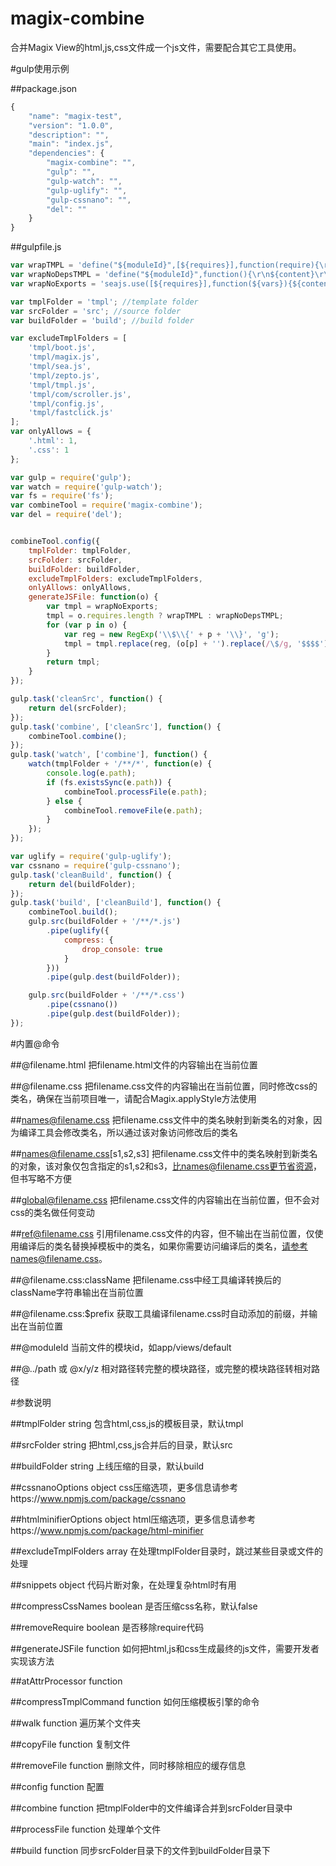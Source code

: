 # magix-combine
合并Magix View的html,js,css文件成一个js文件，需要配合其它工具使用。

#gulp使用示例

##package.json

```js
{
    "name": "magix-test",
    "version": "1.0.0",
    "description": "",
    "main": "index.js",
    "dependencies": {
        "magix-combine": "",
        "gulp": "",
        "gulp-watch": "",
        "gulp-uglify": "",
        "gulp-cssnano": "",
        "del": ""
    }
}
```

##gulpfile.js

```js
var wrapTMPL = 'define("${moduleId}",[${requires}],function(require){\r\n/*${vars}*/\r\n${content}\r\n});';
var wrapNoDepsTMPL = 'define("${moduleId}",function(){\r\n${content}\r\n});';
var wrapNoExports = 'seajs.use([${requires}],function(${vars}){${content}});';

var tmplFolder = 'tmpl'; //template folder
var srcFolder = 'src'; //source folder
var buildFolder = 'build'; //build folder

var excludeTmplFolders = [
    'tmpl/boot.js',
    'tmpl/magix.js',
    'tmpl/sea.js',
    'tmpl/zepto.js',
    'tmpl/tmpl.js',
    'tmpl/com/scroller.js',
    'tmpl/config.js',
    'tmpl/fastclick.js'
];
var onlyAllows = {
    '.html': 1,
    '.css': 1
};

var gulp = require('gulp');
var watch = require('gulp-watch');
var fs = require('fs');
var combineTool = require('magix-combine');
var del = require('del');


combineTool.config({
    tmplFolder: tmplFolder,
    srcFolder: srcFolder,
    buildFolder: buildFolder,
    excludeTmplFolders: excludeTmplFolders,
    onlyAllows: onlyAllows,
    generateJSFile: function(o) {
        var tmpl = wrapNoExports;
        tmpl = o.requires.length ? wrapTMPL : wrapNoDepsTMPL;
        for (var p in o) {
            var reg = new RegExp('\\$\\{' + p + '\\}', 'g');
            tmpl = tmpl.replace(reg, (o[p] + '').replace(/\$/g, '$$$$'));
        }
        return tmpl;
    }
});

gulp.task('cleanSrc', function() {
    return del(srcFolder);
});
gulp.task('combine', ['cleanSrc'], function() {
    combineTool.combine();
});
gulp.task('watch', ['combine'], function() {
    watch(tmplFolder + '/**/*', function(e) {
        console.log(e.path);
        if (fs.existsSync(e.path)) {
            combineTool.processFile(e.path);
        } else {
            combineTool.removeFile(e.path);
        }
    });
});

var uglify = require('gulp-uglify');
var cssnano = require('gulp-cssnano');
gulp.task('cleanBuild', function() {
    return del(buildFolder);
});
gulp.task('build', ['cleanBuild'], function() {
    combineTool.build();
    gulp.src(buildFolder + '/**/*.js')
        .pipe(uglify({
            compress: {
                drop_console: true
            }
        }))
        .pipe(gulp.dest(buildFolder));

    gulp.src(buildFolder + '/**/*.css')
        .pipe(cssnano())
        .pipe(gulp.dest(buildFolder));
});
```

#内置@命令

##@filename.html
把filename.html文件的内容输出在当前位置

##@filename.css
把filename.css文件的内容输出在当前位置，同时修改css的类名，确保在当前项目唯一，请配合Magix.applyStyle方法使用

##names@filename.css
把filename.css文件中的类名映射到新类名的对象，因为编译工具会修改类名，所以通过该对象访问修改后的类名

##names@filename.css[s1,s2,s3]
把filename.css文件中的类名映射到新类名的对象，该对象仅包含指定的s1,s2和s3，比names@filename.css更节省资源，但书写略不方便

##global@filename.css
把filename.css文件的内容输出在当前位置，但不会对css的类名做任何变动

##ref@filename.css
引用filename.css文件的内容，但不输出在当前位置，仅使用编译后的类名替换掉模板中的类名，如果你需要访问编译后的类名，请参考names@filename.css。

##@filename.css:className
把filename.css中经工具编译转换后的className字符串输出在当前位置

##@filename.css:$prefix
获取工具编译filename.css时自动添加的前缀，并输出在当前位置

##@moduleId
当前文件的模块id，如app/views/default

##@../path 或 @x/y/z
相对路径转完整的模块路径，或完整的模块路径转相对路径




#参数说明

##tmplFolder
string 包含html,css,js的模板目录，默认tmpl

##srcFolder
string 把html,css,js合并后的目录，默认src

##buildFolder
string 上线压缩的目录，默认build

##cssnanoOptions
object css压缩选项，更多信息请参考https://www.npmjs.com/package/cssnano

##htmlminifierOptions
object html压缩选项，更多信息请参考https://www.npmjs.com/package/html-minifier

##excludeTmplFolders
array 在处理tmplFolder目录时，跳过某些目录或文件的处理

##snippets
object 代码片断对象，在处理复杂html时有用

##compressCssNames
boolean 是否压缩css名称，默认false

##removeRequire
boolean 是否移除require代码

##generateJSFile
function 如何把html,js和css生成最终的js文件，需要开发者实现该方法

##atAttrProcessor
function

##compressTmplCommand
function 如何压缩模板引擎的命令

##walk
function 遍历某个文件夹

##copyFile
function 复制文件

##removeFile
function 删除文件，同时移除相应的缓存信息

##config
function 配置

##combine
function 把tmplFolder中的文件编译合并到srcFolder目录中

##processFile
function 处理单个文件

##build
function 同步srcFolder目录下的文件到buildFolder目录下

